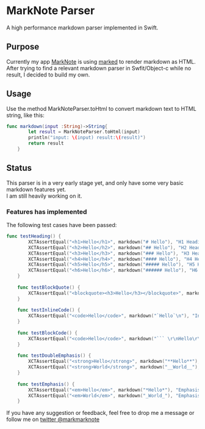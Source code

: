 # MarkNote Parser

A high performance markdown parser implemented in Swift.

## Purpose

Currently my app [MarkNote](https://itunes.apple.com/us/app/marknote/id991297585?ls=1&mt=8) is using [marked](https://github.com/chjj/marked) to render markdown as HTML.   
After trying to find a relevant markdown parser in Swfit/Object-c while no result, I decided to build my own.


## Usage

Use the method MarkNoteParser.toHtml to convert markdown text to HTML string, like this:

```swift
func markdown(input :String)->String{
        let result = MarkNoteParser.toHtml(input)
        println("input: \(input) result:\(result)")
        return result
    }
```


## Status

This parser is in a very early stage yet, and only have some very basic markdown features yet.    
I am still heavily working on it.

### Features has implemented

The following test cases have been passed:

```swift
func testHeading() {
        XCTAssertEqual("<h1>Hello</h1>", markdown("# Hello"), "H1 Heading Pass")
        XCTAssertEqual("<h2>Hello</h2>", markdown("## Hello"), "H2 Heading Pass")
        XCTAssertEqual("<h3>Hello</h3>", markdown("### Hello"), "H3 Heading Pass")
        XCTAssertEqual("<h4>Hello</h4>", markdown("#### Hello"), "H4 Heading Pass")
        XCTAssertEqual("<h5>Hello</h5>", markdown("##### Hello"), "H5 Heading Pass")
        XCTAssertEqual("<h6>Hello</h6>", markdown("###### Hello"), "H6 Heading Pass")
    }
    
    func testBlockQuote() {
        XCTAssertEqual("<blockquote><h3>Hello</h3></blockquote>", markdown(">### Hello"), "HRule dashes Pass")
    }
    
    func testInlineCode() {
        XCTAssertEqual("<code>Hello</code>", markdown("`Hello`\n"), "InlineCode Pass")
    }
    
    func testBlockCode() {
        XCTAssertEqual("<code>Hello</code>", markdown("``` \r\nHello\r\n```\n"), "BlockCode Pass")
    }
    
    func testDoubleEmphasis() {
        XCTAssertEqual("<strong>Hello</strong>", markdown("**Hello**"), "Double Emphasis Asterisk Pass")
        XCTAssertEqual("<strong>World</strong>", markdown("__World__"), "Double Emphasis Underscope Pass")
    }
    
    func testEmphasis() {
        XCTAssertEqual("<em>Hello</em>", markdown("*Hello*"), "Emphasis Asterisk Pass")
        XCTAssertEqual("<em>World</em>", markdown("_World_"), "Emphasis Underscope Pass")
    } 
```
    




If you have any suggestion or feedback, feel free to drop me a message or follow me on [twitter @markmarknote](https://twitter.com/markmarknote)